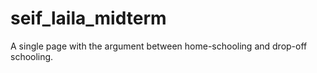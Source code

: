 # seif_laila_midterm
A single page with the argument between home-schooling and drop-off schooling.
